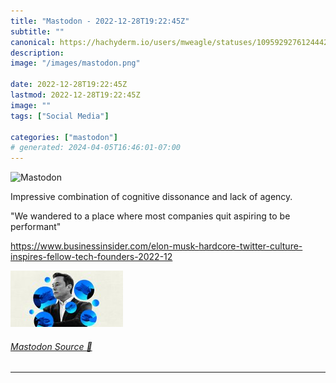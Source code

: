 ```yaml
---
title: "Mastodon - 2022-12-28T19:22:45Z"
subtitle: ""
canonical: https://hachyderm.io/users/mweagle/statuses/109592927612444209
description:
image: "/images/mastodon.png"

date: 2022-12-28T19:22:45Z
lastmod: 2022-12-28T19:22:45Z
image: ""
tags: ["Social Media"]

categories: ["mastodon"]
# generated: 2024-04-05T16:46:01-07:00
---
```

![Mastodon](/images/mastodon.png)

<p>Impressive combination of cognitive dissonance and lack of agency. </p><p>&quot;We wandered to a place where most companies quit aspiring to be performant&quot;</p><p><a href="https://www.businessinsider.com/elon-musk-hardcore-twitter-culture-inspires-fellow-tech-founders-2022-12" target="_blank" rel="nofollow noopener noreferrer" translate="no"><span class="invisible">https://www.</span><span class="ellipsis">businessinsider.com/elon-musk-</span><span class="invisible">hardcore-twitter-culture-inspires-fellow-tech-founders-2022-12</span></a></p>

![](a92ad722a1a3ac01.png)

###### [Mastodon Source 🐘](https://hachyderm.io/@mweagle/109592927612444209)

___
